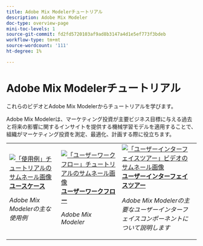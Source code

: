 ```yaml
---
title: Adobe Mix Modelerチュートリアル
description: Adobe Mix Modeler
doc-type: overview-page
mini-toc-levels: 1
source-git-commit: fd2fd5720103af9ad8b3147a4d1e5ef773f3bdeb
workflow-type: tm+mt
source-wordcount: '111'
ht-degree: 1%

---
```


# Adobe Mix Modelerチュートリアル

これらのビデオとAdobe Mix Modelerからチュートリアルを学びます。

Adobe Mix Modelerは、マーケティング投資が主要ビジネス目標に与える過去と将来の影響に関するインサイトを提供する機械学習モデルを適用することで、組織がマーケティング投資を測定、最適化、計画する際に役立ちます。


<div id="recs-overview-body-1"></div>
<div id="recs-overview-body-2"></div>
<div id="recs-overview-body-3"></div>
<div id="recs-overview-body-4"></div>
<div id="recs-overview-body-5"></div>
<div id="recs-overview-body-6"></div>

<div id="staff-picks-section">
<table style="margin-top: 0 !important">
<tr>
  <td>
    <a href="intro/use-cases.md">
      <img alt="「使用例」チュートリアルのサムネール画像" src="https://video.tv.adobe.com/v/3424857?format=jpeg" />
    </a>
    <div>
      <a href="intro/use-cases.md">
    <strong>ユースケース</strong>
    </a>
    </div>
    <p>
    <em>Adobe Mix Modelerの主な使用例</em>
    <p>
  </td>
  <td>
    <a href="intro/user-workflow.md">
      <img alt="「ユーザーワークフロー」チュートリアルのサムネール画像" src="https://video.tv.adobe.com/v/3424854?format=jpeg" />
    </a>
    <div>
      <a href="intro/user-workflow.md">
    <strong>ユーザーワークフロー</strong>
    </a>
    </div>
    <p>
    <em>Adobe Mix Modeler</em>
    <p>
  </td>
  <td>
    <a href="intro/user-interface-tour.md">
      <img alt="「ユーザーインターフェイスツアー」ビデオのサムネール画像" src="https://video.tv.adobe.com/v/3424851?format=jpeg" />
    </a>
    <div>
      <a href="intro/user-interface-tour.md">
    <strong>ユーザーインターフェイスツアー</strong>
    </a>
    </div>
    <p>
    <em>Adobe Mix Modelerの主要なユーザーインターフェイスコンポーネントについて説明します</em>
    <p>
  </td>
</tr>
</table>

</div>
